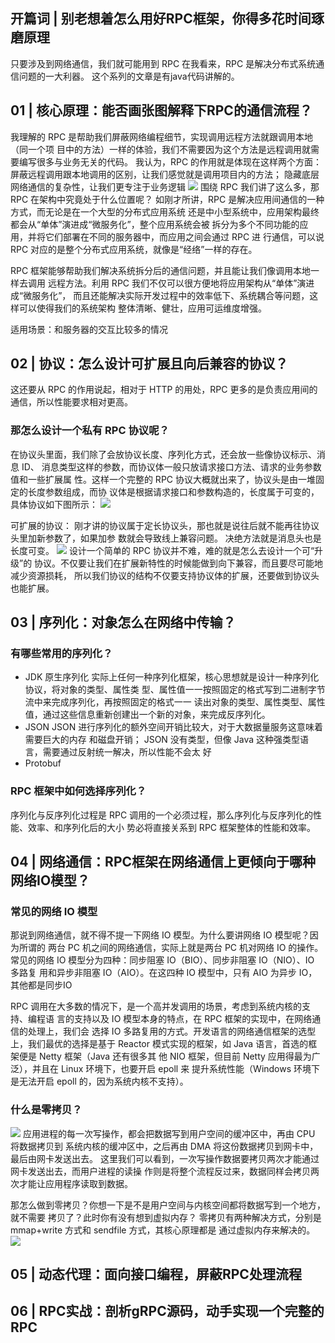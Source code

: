 ## 开篇词 | 别老想着怎么用好RPC框架，你得多花时间琢磨原理
只要涉及到网络通信，我们就可能用到 RPC
在我看来，RPC 是解决分布式系统通信问题的一大利器。
这个系列的文章是有java代码讲解的。


## 01 | 核心原理：能否画张图解释下RPC的通信流程？
我理解的 RPC 是帮助我们屏蔽网络编程细节，实现调用远程方法就跟调用本地（同一个项
目中的方法）一样的体验，我们不需要因为这个方法是远程调用就需要编写很多与业务无关的代码。
我认为，RPC 的作用就是体现在这样两个方面：
屏蔽远程调用跟本地调用的区别，让我们感觉就是调用项目内的方法；
隐藏底层网络通信的复杂性，让我们更专注于业务逻辑
![](https://sxm-upload.oss-cn-beijing.aliyuncs.com/imgs/085c5d2c-25c7-4bae-9d28-f302517d57de.jpg)
围绕 RPC 我们讲了这么多，那 RPC 在架构中究竟处于什么位置呢？
如刚才所讲，RPC 是解决应用间通信的一种方式，而无论是在一个大型的分布式应用系统
还是中小型系统中，应用架构最终都会从“单体”演进成“微服务化”，整个应用系统会被
拆分为多个不同功能的应用，并将它们部署在不同的服务器中，而应用之间会通过 RPC 进
行通信，可以说 RPC 对应的是整个分布式应用系统，就像是“经络”一样的存在。


RPC 框架能够帮助我们解决系统拆分后的通信问题，并且能让我们像调用本地一样去调用
远程方法。利用 RPC 我们不仅可以很方便地将应用架构从“单体”演进成“微服务化”，
而且还能解决实际开发过程中的效率低下、系统耦合等问题，这样可以使得我们的系统架构
整体清晰、健壮，应用可运维度增强。


适用场景：和服务器的交互比较多的情况
## 02 | 协议：怎么设计可扩展且向后兼容的协议？
这还要从 RPC 的作用说起，相对于 HTTP 的用处，RPC 更多的是负责应用间的通信，所以性能要求相对更高。
### 那怎么设计一个私有 RPC 协议呢？
在协议头里面，我们除了会放协议长度、序列化方式，还会放一些像协议标示、消息 ID、
消息类型这样的参数，而协议体一般只放请求接口方法、请求的业务参数值和一些扩展属
性。这样一个完整的 RPC 协议大概就出来了，协议头是由一堆固定的长度参数组成，而协
议体是根据请求接口和参数构造的，长度属于可变的，具体协议如下图所示：
![](https://sxm-upload.oss-cn-beijing.aliyuncs.com/imgs/2013a5de-840e-4817-ad54-bc44a0ef2850.png)


可扩展的协议：
刚才讲的协议属于定长协议头，那也就是说往后就不能再往协议头里加新参数了，如果加参
数就会导致线上兼容问题。
决绝方法就是消息头也是长度可变。
![](https://sxm-upload.oss-cn-beijing.aliyuncs.com/imgs/ba82b5aa-bd6a-483f-a9ae-63239077d092.png)
设计一个简单的 RPC 协议并不难，难的就是怎么去设计一个可“升级”的
协议。不仅要让我们在扩展新特性的时候能做到向下兼容，而且要尽可能地减少资源损耗，
所以我们协议的结构不仅要支持协议体的扩展，还要做到协议头也能扩展。


## 03 | 序列化：对象怎么在网络中传输？
### 有哪些常用的序列化？
* JDK 原生序列化
实际上任何一种序列化框架，核心思想就是设计一种序列化协议，将对象的类型、属性类
型、属性值一一按照固定的格式写到二进制字节流中来完成序列化，再按照固定的格式一一
读出对象的类型、属性类型、属性值，通过这些信息重新创建出一个新的对象，来完成反序列化。
* JSON
JSON 进行序列化的额外空间开销比较大，对于大数据量服务这意味着需要巨大的内存
和磁盘开销；
JSON 没有类型，但像 Java 这种强类型语言，需要通过反射统一解决，所以性能不会太
好
* Protobuf


### RPC 框架中如何选择序列化？
序列化与反序列化过程是 RPC 调用的一个必须过程，那么序列化与反序列化的性能、效率、和序列化后的大小
势必将直接关系到 RPC 框架整体的性能和效率。


## 04 | 网络通信：RPC框架在网络通信上更倾向于哪种网络IO模型？
### 常见的网络 IO 模型
那说到网络通信，就不得不提一下网络 IO 模型。为什么要讲网络 IO 模型呢？因为所谓的
两台 PC 机之间的网络通信，实际上就是两台 PC 机对网络 IO 的操作。
常见的网络 IO 模型分为四种：同步阻塞 IO（BIO）、同步非阻塞 IO（NIO）、IO 多路复
用和异步非阻塞 IO（AIO）。在这四种 IO 模型中，只有 AIO 为异步 IO，其他都是同步IO


RPC 调用在大多数的情况下，是一个高并发调用的场景，考虑到系统内核的支持、编程语
言的支持以及 IO 模型本身的特点，在 RPC 框架的实现中，在网络通信的处理上，我们会
选择 IO 多路复用的方式。开发语言的网络通信框架的选型上，我们最优的选择是基于
Reactor 模式实现的框架，如 Java 语言，首选的框架便是 Netty 框架（Java 还有很多其
他 NIO 框架，但目前 Netty 应用得最为广泛），并且在 Linux 环境下，也要开启 epoll 来
提升系统性能（Windows 环境下是无法开启 epoll 的，因为系统内核不支持）。


### 什么是零拷贝？
![](https://sxm-upload.oss-cn-beijing.aliyuncs.com/imgs/320b027a-d539-4445-97f9-4fc4ff1e07b3.jpg)
应用进程的每一次写操作，都会把数据写到用户空间的缓冲区中，再由 CPU 将数据拷贝到
系统内核的缓冲区中，之后再由 DMA 将这份数据拷贝到网卡中，最后由网卡发送出去。
这里我们可以看到，一次写操作数据要拷贝两次才能通过网卡发送出去，而用户进程的读操
作则是将整个流程反过来，数据同样会拷贝两次才能让应用程序读取到数据。


那怎么做到零拷贝？你想一下是不是用户空间与内核空间都将数据写到一个地方，就不需要
拷贝了？此时你有没有想到虚拟内存？
零拷贝有两种解决方式，分别是 mmap+write 方式和 sendfile 方式，其核心原理都是
通过虚拟内存来解决的。
![](https://sxm-upload.oss-cn-beijing.aliyuncs.com/imgs/5705f7bf-4deb-4835-8ee3-f09e5f58e161.jpg)




## 05 | 动态代理：面向接口编程，屏蔽RPC处理流程


## 06 | RPC实战：剖析gRPC源码，动手实现一个完整的RPC

